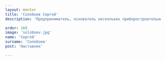 ```yaml
---
layout: mentor
title: 'Солобоев Сергей'
description: 'Предприниматель, основатель нескольких приборостроительных компаний, преподаватель Передовой инженерной школы Новосибирского государственного университета.'

order: 160
image: 'soloboev.jpg'
name: 'Сергей'
surname: 'Солобоев'
post: 'Наставник'

---
```


